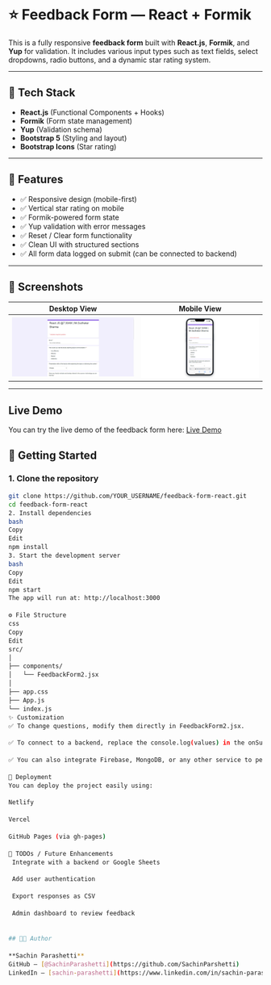 # ⭐ Feedback Form — React + Formik

This is a fully responsive **feedback form** built with **React.js**, **Formik**, and **Yup** for validation. It includes various input types such as text fields, select dropdowns, radio buttons, and a dynamic star rating system.

---

## 🧰 Tech Stack

- **React.js** (Functional Components + Hooks)
- **Formik** (Form state management)
- **Yup** (Validation schema)
- **Bootstrap 5** (Styling and layout)
- **Bootstrap Icons** (Star rating)

---

## 📱 Features

- ✅ Responsive design (mobile-first)
- ✅ Vertical star rating on mobile
- ✅ Formik-powered form state
- ✅ Yup validation with error messages
- ✅ Reset / Clear form functionality
- ✅ Clean UI with structured sections
- ✅ All form data logged on submit (can be connected to backend)

---

## 📸 Screenshots

| Desktop View | Mobile View |
|--------------|-------------|
| ![desktop](image1.png) | ![mobile](image.png) |



---

##  Live Demo
You can try the live demo of the feedback form here:
[Live Demo](https://sachinparshetti.github.io/Feedback-Form/)

## 🏁 Getting Started

### 1. Clone the repository

```bash
git clone https://github.com/YOUR_USERNAME/feedback-form-react.git
cd feedback-form-react
2. Install dependencies
bash
Copy
Edit
npm install
3. Start the development server
bash
Copy
Edit
npm start
The app will run at: http://localhost:3000

⚙️ File Structure
css
Copy
Edit
src/
│
├── components/
│   └── FeedbackForm2.jsx      
│
├── app.css                  
├── App.js
└── index.js
✨ Customization
✅ To change questions, modify them directly in FeedbackForm2.jsx.

✅ To connect to a backend, replace the console.log(values) in the onSubmit function with an API call using axios or fetch.

✅ You can also integrate Firebase, MongoDB, or any other service to persist responses.

🚀 Deployment
You can deploy the project easily using:

Netlify

Vercel

GitHub Pages (via gh-pages)

📌 TODOs / Future Enhancements
 Integrate with a backend or Google Sheets

 Add user authentication

 Export responses as CSV

 Admin dashboard to review feedback


## 🧑‍💻 Author

**Sachin Parashetti**  
GitHub – [@SachinParashetti](https://github.com/SachinParshetti)
LinkedIn – [sachin-parashetti](https://www.linkedin.com/in/sachin-parashetti-99b255259)
